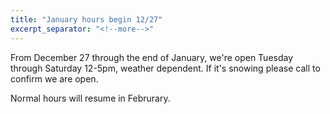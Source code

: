 ```yaml
---
title: "January hours begin 12/27"
excerpt_separator: "<!--more-->"
---
```


From December 27 through the end of January, we're open Tuesday through Saturday 12-5pm, weather dependent. If it's snowing please call to confirm we are open. 

Normal hours will resume in Februrary.
<!--more-->
